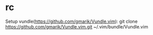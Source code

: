rc
==
Setup vundle(https://github.com/gmarik/Vundle.vim):
git clone https://github.com/gmarik/Vundle.vim.git ~/.vim/bundle/Vundle.vim

